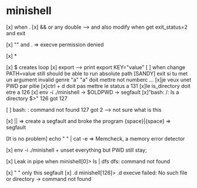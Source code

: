 # minishell

[x] when .
[x] && or any double --> and also modify when get exit_status=2 and exit

[x] "" and . => execve permission denied

[x] *

[x] $ creates loop
[x] export --> print export KEY="value"
[ ] when change PATH=value still should be able to run  absolute path
[SANDY] exit si tu met un argument invalid genre "a" "a" doit mettre not numberc ...
[x]je veux unet PWD par pitie
[x]ctrl + d doit pas mettre le status a 131
[x]le is_directory doit etre a 126
[x] env -i ./minishell -> $OLDPWD -> segfault
[x]"bash: /: Is a directory
$>"    126
 got 127

[ ] bash: : command not found    127
got 2  --> not sure what is this

[x] || => create a segfault and broke the program
{space}|{space} => segfault

[It is no problem] echo "          " | cat -e
=> Memcheck, a memory error detector

[x] env -i ./minishell + unset everything but PWD still stay; 

[x] Leak in pipe when minishell[0]> ls | dfs
dfs: command not found

[x] " " only this segfault
[x] .d minishell[126]> .d execve failed: No such file or directory -> command not found
